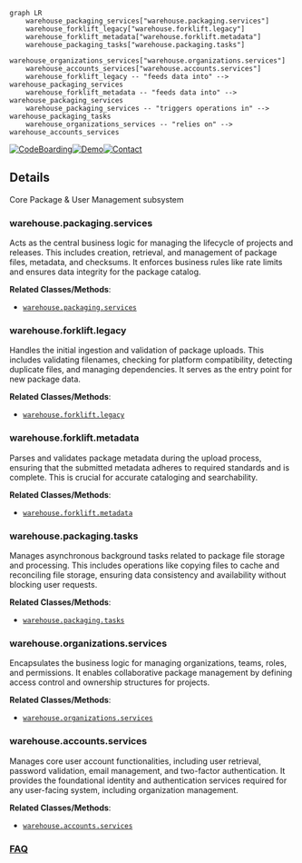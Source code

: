 ```mermaid
graph LR
    warehouse_packaging_services["warehouse.packaging.services"]
    warehouse_forklift_legacy["warehouse.forklift.legacy"]
    warehouse_forklift_metadata["warehouse.forklift.metadata"]
    warehouse_packaging_tasks["warehouse.packaging.tasks"]
    warehouse_organizations_services["warehouse.organizations.services"]
    warehouse_accounts_services["warehouse.accounts.services"]
    warehouse_forklift_legacy -- "feeds data into" --> warehouse_packaging_services
    warehouse_forklift_metadata -- "feeds data into" --> warehouse_packaging_services
    warehouse_packaging_services -- "triggers operations in" --> warehouse_packaging_tasks
    warehouse_organizations_services -- "relies on" --> warehouse_accounts_services
```

[![CodeBoarding](https://img.shields.io/badge/Generated%20by-CodeBoarding-9cf?style=flat-square)](https://github.com/CodeBoarding/CodeBoarding)[![Demo](https://img.shields.io/badge/Try%20our-Demo-blue?style=flat-square)](https://www.codeboarding.org/demo)[![Contact](https://img.shields.io/badge/Contact%20us%20-%20contact@codeboarding.org-lightgrey?style=flat-square)](mailto:contact@codeboarding.org)

## Details

Core Package & User Management subsystem

### warehouse.packaging.services
Acts as the central business logic for managing the lifecycle of projects and releases. This includes creation, retrieval, and management of package files, metadata, and checksums. It enforces business rules like rate limits and ensures data integrity for the package catalog.


**Related Classes/Methods**:

- <a href="https://github.com/pypi/warehouse/blob/main/warehouse/packaging/services.py" target="_blank" rel="noopener noreferrer">`warehouse.packaging.services`</a>


### warehouse.forklift.legacy
Handles the initial ingestion and validation of package uploads. This includes validating filenames, checking for platform compatibility, detecting duplicate files, and managing dependencies. It serves as the entry point for new package data.


**Related Classes/Methods**:

- <a href="https://github.com/pypi/warehouse/blob/main/warehouse/forklift/legacy.py" target="_blank" rel="noopener noreferrer">`warehouse.forklift.legacy`</a>


### warehouse.forklift.metadata
Parses and validates package metadata during the upload process, ensuring that the submitted metadata adheres to required standards and is complete. This is crucial for accurate cataloging and searchability.


**Related Classes/Methods**:

- <a href="https://github.com/pypi/warehouse/blob/main/warehouse/forklift/metadata.py" target="_blank" rel="noopener noreferrer">`warehouse.forklift.metadata`</a>


### warehouse.packaging.tasks
Manages asynchronous background tasks related to package file storage and processing. This includes operations like copying files to cache and reconciling file storage, ensuring data consistency and availability without blocking user requests.


**Related Classes/Methods**:

- <a href="https://github.com/pypi/warehouse/blob/main/warehouse/packaging/tasks.py" target="_blank" rel="noopener noreferrer">`warehouse.packaging.tasks`</a>


### warehouse.organizations.services
Encapsulates the business logic for managing organizations, teams, roles, and permissions. It enables collaborative package management by defining access control and ownership structures for projects.


**Related Classes/Methods**:

- <a href="https://github.com/pypi/warehouse/blob/main/warehouse/organizations/services.py" target="_blank" rel="noopener noreferrer">`warehouse.organizations.services`</a>


### warehouse.accounts.services
Manages core user account functionalities, including user retrieval, password validation, email management, and two-factor authentication. It provides the foundational identity and authentication services required for any user-facing system, including organization management.


**Related Classes/Methods**:

- <a href="https://github.com/pypi/warehouse/blob/main/warehouse/accounts/services.py" target="_blank" rel="noopener noreferrer">`warehouse.accounts.services`</a>




### [FAQ](https://github.com/CodeBoarding/GeneratedOnBoardings/tree/main?tab=readme-ov-file#faq)
